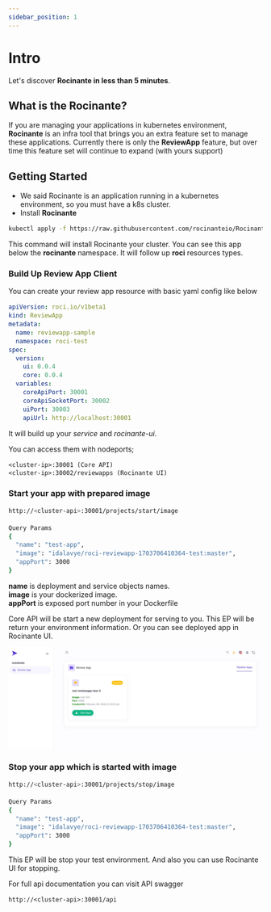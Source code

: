```yaml
---
sidebar_position: 1
---
```


# Intro

Let's discover **Rocinante in less than 5 minutes**.

## What is the Rocinante?
If you are managing your applications in kubernetes environment, **Rocinante** is an infra tool that brings you an extra feature set to manage these applications. Currently there is only the **ReviewApp** feature, but over time this feature set will continue to expand (with yours support)

## Getting Started
- We said Rocinante is an application running in a kubernetes environment, so you must have a k8s cluster.
- Install **Rocinante**
```bash
kubectl apply -f https://raw.githubusercontent.com/rocinanteio/Rocinante/master/versions/rocinante-v1beta1.yaml
```
This command will install Rocinante your cluster. You can see this app below the **rocinante** namespace. It will follow up **roci** resources types. 

### Build Up Review App Client
You can create your review app resource with basic yaml config like below
```yaml
apiVersion: roci.io/v1beta1
kind: ReviewApp
metadata:
  name: reviewapp-sample
  namespace: roci-test
spec:
  version:
    ui: 0.0.4
    core: 0.0.4
  variables:
    coreApiPort: 30001
    coreApiSocketPort: 30002
    uiPort: 30003
    apiUrl: http://localhost:30001  
```

It will build up your *service* and *rocinante-ui*.

You can access them with nodeports;
````shell
<cluster-ip>:30001 (Core API)
<cluster-ip>:30002/reviewapps (Rocinante UI)
````

### Start your app with prepared image
````sh
http://<cluster-api>:30001/projects/start/image

Query Params
{
  "name": "test-app",
  "image": "idalavye/roci-reviewapp-1703706410364-test:master",
  "appPort": 3000
}
````
**name** is deployment and service objects names. <br/>
**image**  is your dockerized image. <br/>
**appPort** is exposed port number in your Dockerfile


Core API will be start a new deployment for serving to you. This EP will be return your environment information. Or you can see deployed app in Rocinante UI. 
<br/>

![img.png](roci-review-app-sample.png)


### Stop your app which is started with image
````sh
http://<cluster-api>:30001/projects/stop/image

Query Params
{
  "name": "test-app",
  "image": "idalavye/roci-reviewapp-1703706410364-test:master",
  "appPort": 3000
}
````

This EP will be stop your test environment. And also you can use Rocinante UI for stopping.

For full api documentation you can visit API swagger
````shell
http://<cluster-api>:30001/api
````
